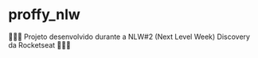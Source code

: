 # proffy_nlw
👨‍🏫🚀 Projeto desenvolvido durante a NLW#2 (Next Level Week) Discovery da Rocketseat 🚀👩‍🏫
